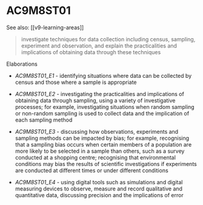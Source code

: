 
# AC9M8ST01 

See also: [[v9-learning-areas]]

> investigate techniques for data collection including census, sampling, experiment and observation, and explain the practicalities and implications of obtaining data through these techniques

Elaborations


- _AC9M8ST01_E1_ - identifying situations where data can be collected by census and those where a sample is appropriate

- _AC9M8ST01_E2_ - investigating the practicalities and implications of obtaining data through sampling, using a variety of investigative processes; for example, investigating situations when random sampling or non-random sampling  is used to collect data and the implication of each sampling method

- _AC9M8ST01_E3_ - discussing how observations, experiments and sampling methods can be impacted by bias; for example, recognising that a sampling bias occurs when certain members of a population are more likely to be selected in a sample than others, such as a survey conducted at a shopping centre; recognising that environmental conditions may bias the results of scientific investigations if experiments are conducted at different times or under different conditions

- _AC9M8ST01_E4_ - using digital tools such as simulations and digital measuring devices to observe, measure and record qualitative and quantitative data, discussing precision and the implications of error
